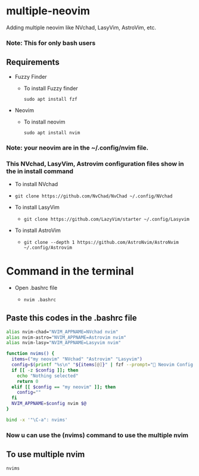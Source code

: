 # multiple-neovim
Adding multiple neovim like NVchad, LasyVim, AstroVim, etc.

### Note: This for only bash users

## Requirements
* Fuzzy Finder
  * To install Fuzzy finder
    ```
    sudo apt install fzf
    ```

* Neovim
  * To install neovim
    ```
    sudo apt install nvim 
    ```
### Note: your neovim are in the ~/.config/nvim file.
### This NVchad, LasyVim, Astrovim configuration files show in the in install command
* To install NVchad
 * ```
   git clone https://github.com/NvChad/NvChad ~/.config/NVchad 
   ```
* To install LasyVim
  * ```
    git clone https://github.com/LazyVim/starter ~/.config/Lasyvim
    ```

* To install AstroVim
  * ```
    git clone --depth 1 https://github.com/AstroNvim/AstroNvim ~/.config/Astrovim
    ```
# Command in the terminal

* Open .bashrc file
  * ```
    nvim .bashrc
    ```
## Paste this codes in the .bashrc file
```bash
alias nvim-chad="NVIM_APPNAME=NVchad nvim"
alias nvim-astro="NVIM_APPNAME=Astrovim nvim"
alias nvim-lasy="NVIM_APPNAME=Lasyvim nvim"

function nvims() {
  items=("my neovim" "NVchad" "Astrovim" "Lasyvim")
  config=$(printf "%s\n" "${items[@]}" | fzf --prompt=" Neovim Config >>" --height=50% --layout=reverse --border --exit-0)
  if [[ -z $config ]]; then
    echo "Nothing selected"
    return 0
  elif [[ $config == "my neovim" ]]; then
    config=""
  fi
  NVIM_APPNAME=$config nvim $@
}

bind -x '"\C-a": nvims'
```
### Now u can use the (nvims) command to use the multiple nvim
## To use multiple nvim  
```
nvims
```
